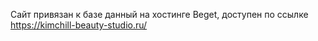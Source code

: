 Сайт привязан к базе данный на хостинге Beget, доступен по ссылке https://kimchill-beauty-studio.ru/
